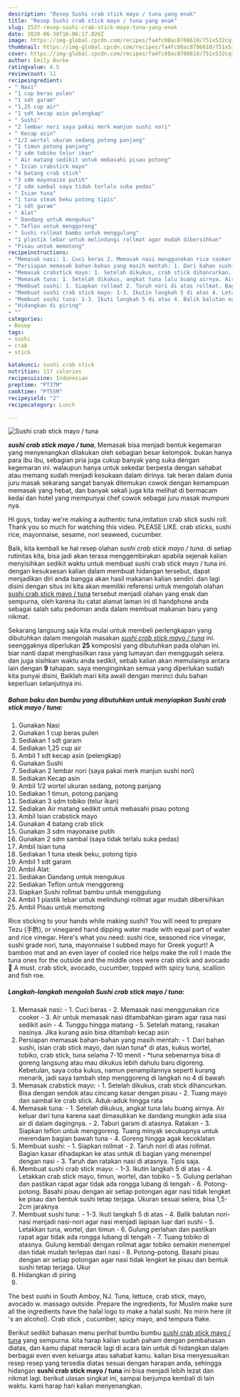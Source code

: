 ```yaml
---
description: "Resep Sushi crab stick mayo / tuna yang enak"
title: "Resep Sushi crab stick mayo / tuna yang enak"
slug: 1537-resep-sushi-crab-stick-mayo-tuna-yang-enak
date: 2020-06-30T16:06:17.026Z
image: https://img-global.cpcdn.com/recipes/fa4fc08ac8706610/751x532cq70/sushi-crab-stick-mayo-tuna-foto-resep-utama.jpg
thumbnail: https://img-global.cpcdn.com/recipes/fa4fc08ac8706610/751x532cq70/sushi-crab-stick-mayo-tuna-foto-resep-utama.jpg
cover: https://img-global.cpcdn.com/recipes/fa4fc08ac8706610/751x532cq70/sushi-crab-stick-mayo-tuna-foto-resep-utama.jpg
author: Emily Burke
ratingvalue: 4.5
reviewcount: 11
recipeingredient:
- " Nasi"
- "1 cup beras pulen"
- "1 sdt garam"
- "1,25 cup air"
- "1 sdt kecap asin pelengkap"
- " Sushi"
- "2 lembar nori saya pakai merk manjun sushi nori"
- " Kecap asin"
- "1/2 wortel ukuran sedang potong panjang"
- "1 timun potong panjang"
- "3 sdm tobiko telur ikan"
- " Air matang sedikit untuk mebasahi pisau potong"
- " Isian crabstick mayo"
- "4 batang crab stick"
- "3 sdm mayonaise putih"
- "2 sdm sambal saya tidak terlalu suka pedas"
- " Isian tuna"
- "1 tuna steak beku potong tipis"
- "1 sdt garam"
- " Alat"
- " Dandang untuk mengukus"
- " Teflon untuk menggoreng"
- " Sushi rollmat bambu untuk menggulung"
- "1 plastik lebar untuk melindungi rollmat agar mudah dibersihkan"
- "Pisau untuk memotong"
recipeinstructions:
- "Memasak nasi: 1. Cuci beras 2. Memasak nasi menggunakan rice cooker 3. Air untuk memasak nasi ditambahkan garam agar rasa nasi sedikit asin 4. Tunggu hingga matang 5. Setelah matang, rasakan nasinya. Jika kurang asin bisa ditambah kecap asin"
- "Persiapan memasak bahan-bahan yang masih mentah: 1. Dari bahan sushi, isian crab stick mayo, dan isian tuna* di atas, kukus wortel, tobiko, crab stick, tuna selama 7-10 menit *tuna sebenarnya bisa di goreng langsung atau mau dikukus lebih dahulu baru digoreng. Kebetulan, saya coba kukus, namun penampilannya seperti kurang menarik, jadi saya tambah step menggoreng di langkah no 4 di bawah"
- "Memasak crabstick mayo: 1. Setelah dikukus, crab stick dihancurkan. Bisa dengan sendok atau cincang kasar dengan pisau 2. Tuang mayo dan sambal ke crab stick. Aduk-aduk hingga rata"
- "Memasak tuna: 1. Setelah dikukus, angkat tuna lalu buang airnya. Air keluar dari tuna karena saat dimasukkan ke dandang mungkin ada sisa air di dalam dagingnya. 2. Taburi garam di atasnya. Ratakan 3. Siapkan teflon untuk menggoreng. Tuang minyak secukupnya untuk merendam bagian bawah tuna 4. Goreng hingga agak kecoklatan"
- "Membuat sushi: 1. Siapkan rollmat 2. Taruh nori di atas rollmat. Bagian kasar dihadapkan ke atas untuk di bagian yang menempel dengan nasi  3. Taruh dan ratakan nasi di atasnya. Tipis saja."
- "Membuat sushi crab stick mayo: 1-3. Ikutin langkah 5 di atas 4. Letakkan crab stick mayo, timun, wortel, dan tobiko 5. Gulung perlahan dan pastikan rapat agar tidak ada rongga lubang di tengah 6. Potong-potong. Basahi pisau dengan air setiap potongan agar nasi tidak lengket ke pisau dan bentuk sushi tetap terjaga. Ukuran sesuai selera, bisa 1,5-2cm jaraknya"
- "Membuat sushi tuna: 1-3. Ikuti langkah 5 di atas 4. Balik balutan nori-nasi menjadi nasi-nori agar nasi menjadi lapisan luar dari sushi 5. Letakkan tuna, wortel, dan timun 6. Gulung perlahan dan pastikan rapat agar tidak ada rongga lubang di tengah 7. Tuang tobiko di atasnya. Gulung kembali dengan rollmat agar tobiko semakin menempel dan tidak mudah terlepas dari nasi 8. Potong-potong. Basahi pisau dengan air setiap potongan agar nasi tidak lengket ke pisau dan bentuk sushi tetap terjaga. Ukur"
- "Hidangkan di piring"
- ""
categories:
- Resep
tags:
- sushi
- crab
- stick

katakunci: sushi crab stick 
nutrition: 117 calories
recipecuisine: Indonesian
preptime: "PT37M"
cooktime: "PT55M"
recipeyield: "2"
recipecategory: Lunch

---
```



![Sushi crab stick mayo / tuna](https://img-global.cpcdn.com/recipes/fa4fc08ac8706610/751x532cq70/sushi-crab-stick-mayo-tuna-foto-resep-utama.jpg)

<b><i>sushi crab stick mayo / tuna</i></b>, Memasak bisa menjadi bentuk kegemaran yang menyenangkan dilakukan oleh sebagian besar kelompok. bukan hanya para ibu ibu, sebagian pria juga cukup banyak yang suka dengan kegemaran ini. walaupun hanya untuk sekedar berpesta dengan sahabat atau memang sudah menjadi kesukaan dalam dirinya. tak heran dalam dunia juru masak sekarang sangat banyak ditemukan cowok dengan kemampuan memasak yang hebat, dan banyak sekali juga kita melihat di bermacam kedai dan hotel yang mempunyai chef cowok sebagai juru masak mumpuni nya.

Hi guys, today we&#39;re making a authentic tuna,imitation crab stick sushi roll. Thank you so much for watching this video. PLEASE LIKE. crab sticks, sushi rice, mayonnaise, sesame, nori seaweed, cucumber.

Baik, kita kembali ke hal resep olahan <i>sushi crab stick mayo / tuna</i>. di setiap rutinitas kita, bisa jadi akan terasa menggembirakan apabila sejenak kalian menyisihkan sedikit waktu untuk membuat sushi crab stick mayo / tuna ini. dengan kesuksesan kalian dalam membuat hidangan tersebut, dapat menjadikan diri anda bangga akan hasil makanan kalian sendiri. dan lagi disini dengan situs ini kita akan memiliki referensi untuk mengolah olahan <u>sushi crab stick mayo / tuna</u> tersebut menjadi olahan yang enak dan sempurna, oleh karena itu catat alamat laman ini di handphone anda sebagai salah satu pedoman anda dalam membuat makanan baru yang nikmat.


Sekarang langsung saja kita mulai untuk membeli perlengkapan yang dibutuhkan dalam mengolah masakan <u><i>sushi crab stick mayo / tuna</i></u> ini. seenggaknya diperlukan <b>25</b> komposisi yang dibutuhkan pada olahan ini. biar nanti dapat menghasilkan rasa yang lumayan dan menggugah selera. dan juga sisihkan waktu anda sedikit, sebab kalian akan memulainya antara lain dengan <b>9</b> tahapan. saya menginginkan semua yang diperlukan sudah kita punyai disini, Baiklah mari kita awali dengan merinci dulu bahan keperluan selanjutnya ini.

<!--inarticleads1-->

##### Bahan baku dan bumbu yang dibutuhkan untuk menyiapkan Sushi crab stick mayo / tuna:

1. Gunakan  Nasi
1. Gunakan 1 cup beras pulen
1. Sediakan 1 sdt garam
1. Sediakan 1,25 cup air
1. Ambil 1 sdt kecap asin (pelengkap)
1. Gunakan  Sushi
1. Sediakan 2 lembar nori (saya pakai merk manjun sushi nori)
1. Sediakan  Kecap asin
1. Ambil 1/2 wortel ukuran sedang, potong panjang
1. Sediakan 1 timun, potong panjang
1. Sediakan 3 sdm tobiko (telur ikan)
1. Sediakan  Air matang sedikit untuk mebasahi pisau potong
1. Ambil  Isian crabstick mayo
1. Gunakan 4 batang crab stick
1. Gunakan 3 sdm mayonaise putih
1. Gunakan 2 sdm sambal (saya tidak terlalu suka pedas)
1. Ambil  Isian tuna
1. Sediakan 1 tuna steak beku, potong tipis
1. Ambil 1 sdt garam
1. Ambil  Alat:
1. Sediakan  Dandang untuk mengukus
1. Sediakan  Teflon untuk menggoreng
1. Siapkan  Sushi rollmat bambu untuk menggulung
1. Ambil 1 plastik lebar untuk melindungi rollmat agar mudah dibersihkan
1. Ambil Pisau untuk memotong


Rice sticking to your hands while making sushi? You will need to prepare Tezu (手酢), or vinegared hand dipping water made with equal part of water and rice vinegar. Here&#39;s what you need: sushi rice, seasoned rice vinegar, sushi grade nori, tuna, mayonnaise I subbed mayo for Greek yogurt! A bamboo mat and an even layer of cooled rice helps make the roll I made the tuna ones for the outside and the middle ones were crab stick and avocado 🥑 A must. crab stick, avocado, cucumber, topped with spicy tuna, scallion and fish roe. 

<!--inarticleads2-->

##### Langkah-langkah mengolah Sushi crab stick mayo / tuna:

1. Memasak nasi: - 1. Cuci beras - 2. Memasak nasi menggunakan rice cooker - 3. Air untuk memasak nasi ditambahkan garam agar rasa nasi sedikit asin - 4. Tunggu hingga matang - 5. Setelah matang, rasakan nasinya. Jika kurang asin bisa ditambah kecap asin
1. Persiapan memasak bahan-bahan yang masih mentah: - 1. Dari bahan sushi, isian crab stick mayo, dan isian tuna* di atas, kukus wortel, tobiko, crab stick, tuna selama 7-10 menit - *tuna sebenarnya bisa di goreng langsung atau mau dikukus lebih dahulu baru digoreng. Kebetulan, saya coba kukus, namun penampilannya seperti kurang menarik, jadi saya tambah step menggoreng di langkah no 4 di bawah
1. Memasak crabstick mayo: - 1. Setelah dikukus, crab stick dihancurkan. Bisa dengan sendok atau cincang kasar dengan pisau - 2. Tuang mayo dan sambal ke crab stick. Aduk-aduk hingga rata
1. Memasak tuna: - 1. Setelah dikukus, angkat tuna lalu buang airnya. Air keluar dari tuna karena saat dimasukkan ke dandang mungkin ada sisa air di dalam dagingnya. - 2. Taburi garam di atasnya. Ratakan - 3. Siapkan teflon untuk menggoreng. Tuang minyak secukupnya untuk merendam bagian bawah tuna - 4. Goreng hingga agak kecoklatan
1. Membuat sushi: - 1. Siapkan rollmat - 2. Taruh nori di atas rollmat. Bagian kasar dihadapkan ke atas untuk di bagian yang menempel dengan nasi  - 3. Taruh dan ratakan nasi di atasnya. Tipis saja.
1. Membuat sushi crab stick mayo: - 1-3. Ikutin langkah 5 di atas - 4. Letakkan crab stick mayo, timun, wortel, dan tobiko - 5. Gulung perlahan dan pastikan rapat agar tidak ada rongga lubang di tengah - 6. Potong-potong. Basahi pisau dengan air setiap potongan agar nasi tidak lengket ke pisau dan bentuk sushi tetap terjaga. Ukuran sesuai selera, bisa 1,5-2cm jaraknya
1. Membuat sushi tuna: - 1-3. Ikuti langkah 5 di atas - 4. Balik balutan nori-nasi menjadi nasi-nori agar nasi menjadi lapisan luar dari sushi - 5. Letakkan tuna, wortel, dan timun - 6. Gulung perlahan dan pastikan rapat agar tidak ada rongga lubang di tengah - 7. Tuang tobiko di atasnya. Gulung kembali dengan rollmat agar tobiko semakin menempel dan tidak mudah terlepas dari nasi - 8. Potong-potong. Basahi pisau dengan air setiap potongan agar nasi tidak lengket ke pisau dan bentuk sushi tetap terjaga. Ukur
1. Hidangkan di piring
1. 


The best sushi in South Amboy, NJ. Tuna, lettuce, crab stick, mayo, avocado w. massago outside. Prepare the ingredients, for Muslim make sure all the ingredients have the halal logo to make a halal sushi. No mirin here (it &#39;s an alcohol). Crab stick , cucumber, spicy mayo, and tempura flake. 

Berikut sedikit bahasan menu perihal bumbu bumbu <u>sushi crab stick mayo / tuna</u> yang sempurna. kita harap kalian sudah paham dengan pembahasan diatas, dan kamu dapat meracik lagi di acara lain untuk di hidangkan dalam berbagai even even keluarga atau sahabat kamu. kalian bisa menyesuaikan resep resep yang tersedia diatas sesuai dengan harapan anda, sehingga hidangan <b>sushi crab stick mayo / tuna</b> ini bisa menjadi lebih lezat dan nikmat lagi. berikut ulasan singkat ini, sampai berjumpa kembali di lain waktu. kami harap hari kalian menyenangkan.
